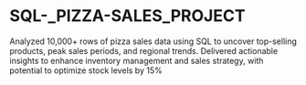 # SQL-_PIZZA-SALES_PROJECT
Analyzed 10,000+ rows of pizza sales data using SQL to uncover top-selling products, peak sales periods, and regional trends. Delivered actionable insights to enhance inventory management and sales strategy, with potential to optimize stock levels by 15%
